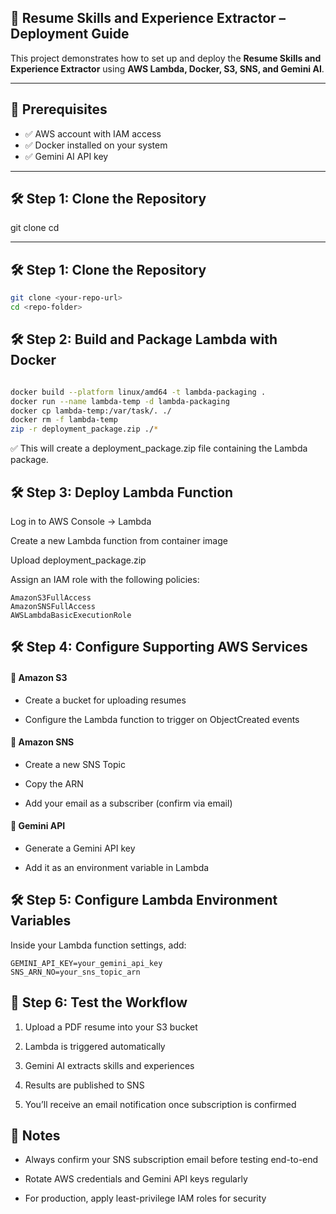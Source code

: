 ## 📑 Resume Skills and Experience Extractor – Deployment Guide

This project demonstrates how to set up and deploy the **Resume Skills and Experience Extractor** using **AWS Lambda, Docker, S3, SNS, and Gemini AI**.

---

## 🚀 Prerequisites

- ✅ AWS account with IAM access
- ✅ Docker installed on your system
- ✅ Gemini AI API key

---

## 🛠️ Step 1: Clone the Repository

git clone <your-repo-url>
cd <repo-folder>

---

## 🛠️ Step 1: Clone the Repository

```bash
git clone <your-repo-url>
cd <repo-folder>
```

## 🛠️ Step 2: Build and Package Lambda with Docker

```bash

docker build --platform linux/amd64 -t lambda-packaging .
docker run --name lambda-temp -d lambda-packaging
docker cp lambda-temp:/var/task/. ./
docker rm -f lambda-temp
zip -r deployment_package.zip ./*

```

✅ This will create a deployment_package.zip file containing the Lambda package.

## 🛠️ Step 3: Deploy Lambda Function

Log in to AWS Console → Lambda

Create a new Lambda function from container image

Upload deployment_package.zip

Assign an IAM role with the following policies:

```
AmazonS3FullAccess
AmazonSNSFullAccess
AWSLambdaBasicExecutionRole
```

## 🛠️ Step 4: Configure Supporting AWS Services

#### 🔹 Amazon S3

- Create a bucket for uploading resumes

- Configure the Lambda function to trigger on ObjectCreated events

#### 🔹 Amazon SNS

- Create a new SNS Topic

- Copy the ARN

- Add your email as a subscriber (confirm via email)

#### 🔹 Gemini API

- Generate a Gemini API key

- Add it as an environment variable in Lambda

## 🛠️ Step 5: Configure Lambda Environment Variables

Inside your Lambda function settings, add:

```
GEMINI_API_KEY=your_gemini_api_key
SNS_ARN_NO=your_sns_topic_arn
```

## 🧪 Step 6: Test the Workflow

1. Upload a PDF resume into your S3 bucket

2. Lambda is triggered automatically

3. Gemini AI extracts skills and experiences

4. Results are published to SNS

5. You’ll receive an email notification once subscription is confirmed

## 📌 Notes

- Always confirm your SNS subscription email before testing end-to-end

- Rotate AWS credentials and Gemini API keys regularly

- For production, apply least-privilege IAM roles for security
